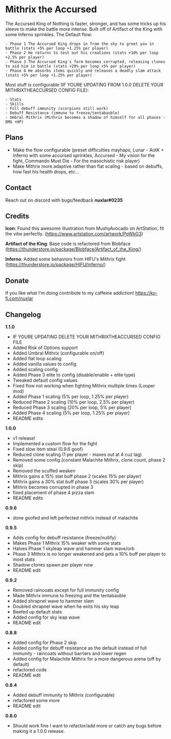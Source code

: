
# Mithrix the Accursed

The Accursed King of Nothing is faster, stronger, and has some tricks up his sleeve to make the battle more intense. Built off of Artifact of the King with some Inferno sprinkles.
The Default flow:

	- Phase 1 The Accursed King drops in from the sky to greet you in battle (stats +5% per loop +1.25% per player)
	- Phase 2 He returns to test out his creations (stats +10% per loop +2.5% per player)
	- Phase 3 The Accursed King's form becomes corrupted, releasing clones to aid him in battle (stats +20% per loop +5% per player)
	- Phase 4 He absorbs items quickly and releases a deadly slam attack (stats +5% per loop +1.25% per player)

Most stuff is configurable (IF YOURE UPDATING FROM 1.0.0 DELETE YOUR MITHRIXTHEACCURSED CONFIG FILE):

	- Stats
	- Skills
	- Full debuff immunity (scorpions still work)
	- Debuff Resistance (immune to freeze/tentabauble)
	- Umbral Mithrix (Mithrix becomes a shadow of himself for all phases -DMG +HP)


## Plans
* Make the flow configurable (preset difficulties mayhaps, Lunar - AotK + Inferno with some accursed sprinkles, Accursed - My vision for the fight, Commando Must Die - For the masochistic risk player)
* Make Mithrix more adaptive rather than flat scaling - based on debuffs, how fast his health drops, etc...

## Contact
Reach out on discord with bugs/feedback **nuxlar#0235**

## Credits
**Icon**: Found this awesome illustration from MushyAvocado on ArtStation, fit the vibe perfectly. (https://www.artstation.com/artwork/PoWkG3)

**Artifact of the King**: Base code is refactored from Blobface (https://thunderstore.io/package/Blobface/Artifact_of_the_King/)

**Inferno**: Added some behaviors from HIFU's Mithrix fight (https://thunderstore.io/package/HIFU/Inferno/)

## Donate
If you like what I'm doing contribute to my caffeine addiction! https://ko-fi.com/nuxlar

## Changelog
**1.1.0**
* IF YOURE UPDATING DELETE YOUR MITHRIXTHEACCURSED CONFIG FILE
* Added Risk of Options support
* Added Umbral Mithrix (configurable on/off)
* Added flat loop scaling
* Added vanilla values to config
* Added scaling config
* Added Phase 3 elite to config (disable/enable + elite type)
* Tweaked default config values
* Fixed flow not working when fighting Mithrix multiple times (Looper mod)
* Added Phase 1 scaling (5% per loop, 1.25% per player)
* Reduced Phase 2 scaling (10% per loop, 2.5% per player)
* Reduced Phase 3 scaling (20% per loop, 5% per player)
* Added Phase 4 scaling (5% per loop, 1.25% per player)
* README edits

**1.0.0**
* v1 release!
* Implemented a custom flow for the fight
* Fixed slow item steal (0.9.6 goof)
* Reduced clone scaling (1 per player - maxes out at 4 cuz lag)
* Removed some config (constant Malachite Mithrix, clone count, phase 2 skip)
* Removed the scuffed weaken
* Mithrix gains a 15% stat buff phase 2 (scales 15% per player)
* Mithrix gains a 30% stat buff phase 3 (scales 30% per player)
* Mithrix becomes corrupted in phase 3
* fixed placement of phase 4 pizza slam
* README edits

**0.9.6**
* done goofed and left perfected mithrix instead of malachite

**0.9.5**
* Adds config for debuff resistance (freeze/nullify)
* Makes Phase 1 Mithrix 15% weaker with some stats
* Halves Phase 1 skyleap wave and hammer slam wave/orb
* Phase 3 Mithrix is no longer weakened and gets a 10% buff per player to most stats
* Shadow clones spawn per player now
* README edit

**0.9.2**
* Removed raincoats except for full immunity config
* Made Mithrix immune to freezing and the tentabauble
* Added shrapnel wave to hammer slam
* Doubled shrapnel wave when he exits his sky leap
* Beefed up default stats
* Added config for sky leap wave
* README edit

**0.8.8**
* Added config for Phase 2 skip
* Added config for debuff resistance as the default instead of full immunity - raincoats without barriers and lower regen
* Added config for Malachite Mithrix for a more dangerous arena (off by default)
* refactored code
* README edit

**0.8.4**
* Added debuff immunity to Mithrix (configurable)
* refactored some more
* README edit

**0.8.0**
* Should work fine I want to refactor/add more or catch any bugs before making it a 1.0.0 release.
